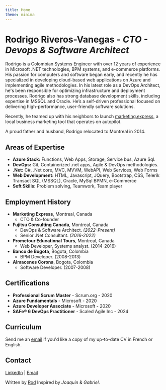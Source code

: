 ```yaml
---
title: Home
theme: minima
---
```

# Rodrigo Riveros-Vanegas - *CTO - Devops & Software Architect* 

Rodrigo is a Colombian Systems Engineer with over 12 years of experience in Microsoft .NET technologies, BPM systems, and e-commerce platforms. His passion for computers and software began early, and recently he has specialized in developing cloud-based web applications on Azure and implementing agile methodologies. In his latest role as a DevOps Architect, he's been responsible for optimizing infrastructure and deployment processes. Rodrigo also has strong database development skills, including expertise in MSSQL and Oracle. He’s a self-driven professional focused on delivering high-performance, user-friendly software solutions.

Recently, he teamed up with his neighbors to launch [marketing.express](https://marketing.express/), a local business marketing tool that operates on autopilot.

A proud father and husband, Rodrigo relocated to Montreal in 2014.

## Areas of Expertise

- **Azure Stack:** Functions, Web Apps, Storage, Service bus, Azure Sql.
- **DevOps:** Git, Containerized .net apps, Agile & DevOps methodologies.
- **.Net:** C#, .Net core, MVC, MVVM, WebAPI, Web Services, Web Forms
- **Web Development:** HTML, Javascript, JQuery, Bootstrap, CSS, Telerik
Transact SQL (MSSQL), Oracle, MySql
BPMN, e-Commerce
- **Soft Skills:** Problem solving, Teamwork, Team player

## Employment History

- **Marketing Express**, Montreal, Canada
  - CTO & Co-founder 
- **Fujitsu Consulting Canada**, Montreal, Canada
  - DevOps & Software Architect. *(2022-Present)*
  - Senior .Net Consultant. *(2016-2022)*
- **Prometour Educational Tours**, Montreal, Canada
  - Web Developer, Systems analyst. (2014-2016)
- **Banco de Bogota**, Bogota, Colombia
  - BPM Developer. (2008-2013)
- **Almacenes Corona**, Bogota, Colombia
  - Software Developer. (2007-2008)

## Certifications

- **Professional Scrum Master** - Scrum.org - 2020
- **Azure Fundamentals** - Microsoft - 2020
- **Azure Developer Associate** - Microsoft - 2020
- **SAFe® 6 DevOps Practitioner** - Scaled Agile Inc - 2024

## Curriculum

Send me an [email](mailto:rodrigoriveros99@gmail.com) if you'd like a copy of my up-to-date CV in French or English.

## Contact

[LinkedIn](https://ca.linkedin.com/in/RodMTL) | [Email](mailto:rodrigoriveros99@gmail.com)

Written by [Rod](http://rodmtl.github.io/) Inspired by *Joaquin* & *Gabriel*.
